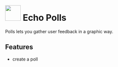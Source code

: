 # <img src="https://avatars.slack-edge.com/2020-05-09/1112549471909_7543dde099089941d3c3_512.png" height="50px"> Echo Polls
 
Polls lets you gather user feedback in a graphic way.

## Features

- create a poll

